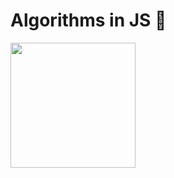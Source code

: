 # Algorithms in JS 💛

<img src="https://upload.wikimedia.org/wikipedia/commons/6/6a/JavaScript-logo.png" width="200" />
